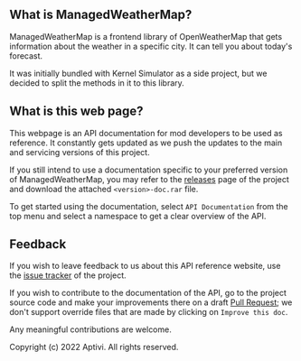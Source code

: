 ## What is ManagedWeatherMap?

ManagedWeatherMap is a frontend library of OpenWeatherMap that gets information about the weather in a specific city. It can tell you about today's forecast.

It was initially bundled with Kernel Simulator as a side project, but we decided to split the methods in it to this library.

## What is this web page?
 
This webpage is an API documentation for mod developers to be used as reference. It constantly gets updated as we push the updates to the main and servicing versions of this project.

If you still intend to use a documentation specific to your preferred version of ManagedWeatherMap, you may refer to the [releases](https://github.com/Aptivi/ManagedWeatherMap/releases) page of the project and download the attached `<version>-doc.rar` file.

To get started using the documentation, select `API Documentation` from the top menu and select a namespace to get a clear overview of the API.

## Feedback

If you wish to leave feedback to us about this API reference website, use the [issue tracker](https://github.com/Aptivi/ManagedWeatherMap/issues) of the project.

If you wish to contribute to the documentation of the API, go to the project source code and make your improvements there on a draft [Pull Request](https://github.com/Aptivi/ManagedWeatherMap/pulls); we don't support override files that are made by clicking on `Improve this doc`.

Any meaningful contributions are welcome.

Copyright (c) 2022 Aptivi. All rights reserved.